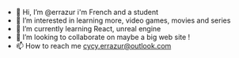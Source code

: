- 👋 Hi, I’m @errazur i'm French and a student
- 👀 I’m interested in learning more, video games, movies and series
- 🌱 I’m currently learning React, unreal engine
- 💞️ I’m looking to collaborate on maybe a big web site !
- 📫 How to reach me cycy.errazur@outlook.com

<!---
errazur/errazur is a ✨ special ✨ repository because its `README.md` (this file) appears on your GitHub profile.
You can click the Preview link to take a look at your changes.
--->
